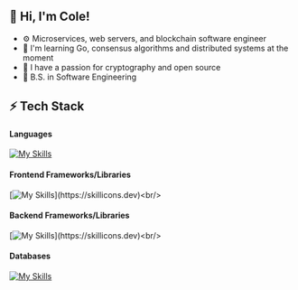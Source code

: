 ## 👋 Hi, I'm Cole!
- ⚙️ Microservices, web servers, and blockchain software engineer
- 💭 I'm learning Go, consensus algorithms and distributed systems at the moment <br/>
- 🔑 I have a passion for cryptography and open source
- 📘 B.S. in Software Engineering 


<!-- Level 2/3: -->
## ⚡️ Tech Stack
#### Languages
[![My Skills](https://skillicons.dev/icons?i=go,ts,py,java,cs)](https://skillicons.dev)<br/>

####  Frontend Frameworks/Libraries
[![My Skills](https://skillicons.dev/icons?i=react,vue,htmx,tailwind,)](https://skillicons.dev)<br/>

#### Backend Frameworks/Libraries
[![My Skills](https://skillicons.dev/icons?i=nextjs,express,spring,django,)](https://skillicons.dev)<br/>

#### Databases
[![My Skills](https://skillicons.dev/icons?i=mongodb,postgres,mysql,firebase,supabase)](https://skillicons.dev)<br/>






